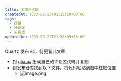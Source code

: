 ```yaml
---
title: 添加评论区
createdAt: 2023-05-13T01:15:18+08:00
tags:
  - 搭建
  - 评论区
  - 未完成
updatedAt: 2023-08-22T21:28:09+08:00
---
```


Quartz 发布 v4，待更新此文章

- 到 [giscus](https://giscus.app/zh-CN) 生成自己的评论区代码并复制
- 到发布仓库找到以下文件，将代码粘贴到图中红框位置
  - ![image.png](https://cdn.jsdelivr.net/gh/11ze/static/images/add-comment-section.png)
